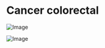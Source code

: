 # Cancer colorectal

![Image](.//media/cancer/Scan_0008.jpg)

![Image](.//media/cancer/Scan_0008_verso.jpg)

